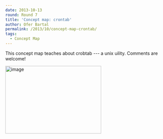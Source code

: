 ```yaml
---
date: 2013-10-13
round: Round 7
title: 'Concept map: crontab'
author: Ofer Bartal
permalink: /2013/10/concept-map-crontab/
tags:
  - Concept Map
---
```

This concept map teaches about crobtab --- a unix uility. Comments are welcome!

[<img class="alignnone size-medium wp-image-4758" alt="image" src="http://files.software-carpentry.org/training-course/2013/10/viewer-300x211.png" width="300" height="211" />][1]

 [1]: http://files.software-carpentry.org/training-course/2013/10/viewer.png
